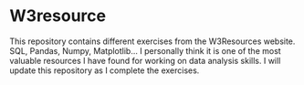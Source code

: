 # W3resource
This repository contains different exercises from the W3Resources website. SQL, Pandas, Numpy, Matplotlib... I personally think it is one of the most valuable resources I have found for working on data analysis skills.  I will update this repository as I complete the exercises.

